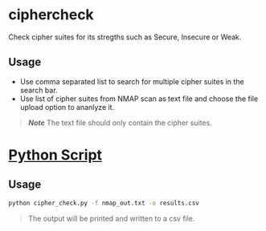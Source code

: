 # ciphercheck
Check cipher suites for its stregths such as Secure, Insecure or Weak.

## Usage
- Use comma separated list to search for multiple cipher suites in the search bar.
- Use list of cipher suites from NMAP scan as text file and choose the file upload option to ananlyze it.

> ***Note*** The text file should only contain the cipher suites.

# [Python Script](cipher_check.py)

## Usage
```sh
python cipher_check.py -f nmap_out.txt -o results.csv
```
> The output will be printed and written to a csv file.
